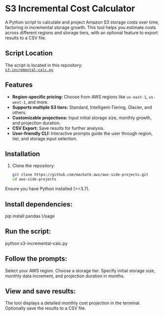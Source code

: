 # S3 Incremental Cost Calculator

A Python script to calculate and project Amazon S3 storage costs over time, factoring in incremental storage growth. This tool helps you estimate costs across different regions and storage tiers, with an optional feature to export results to a CSV file.

## Script Location

The script is located in this repository:  
[`s3-incremental-calc.py`](https://github.com/mackatk-aws/aws-side-projects/blob/main/s3-incremental-calc.py)

## Features

- **Region-specific pricing:** Choose from AWS regions like `us-east-1`, `us-west-1`, and more.
- **Supports multiple S3 tiers:** Standard, Intelligent-Tiering, Glacier, and others.
- **Customizable projections:** Input initial storage size, monthly growth, and projection duration.
- **CSV Export:** Save results for further analysis.
- **User-friendly CLI:** Interactive prompts guide the user through region, tier, and storage input selection.

## Installation

1. Clone the repository:
   ```bash
   git clone https://github.com/mackatk-aws/aws-side-projects.git
   cd aws-side-projects
Ensure you have Python installed (>=3.7).

## Install dependencies:
pip install pandas
Usage

## Run the script:

python s3-incremental-calc.py

## Follow the prompts:

Select your AWS region.
Choose a storage tier.
Specify initial storage size, monthly data increment, and projection duration in months.

## View and save results:

The tool displays a detailed monthly cost projection in the terminal.
Optionally save the results to a CSV file.
